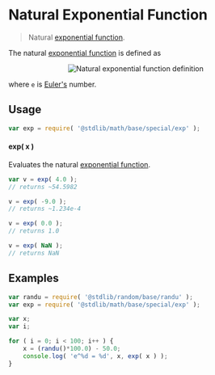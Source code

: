 <!--

@license Apache-2.0

Copyright (c) 2018 The Stdlib Authors.

Licensed under the Apache License, Version 2.0 (the "License");
you may not use this file except in compliance with the License.
You may obtain a copy of the License at

   http://www.apache.org/licenses/LICENSE-2.0

Unless required by applicable law or agreed to in writing, software
distributed under the License is distributed on an "AS IS" BASIS,
WITHOUT WARRANTIES OR CONDITIONS OF ANY KIND, either express or implied.
See the License for the specific language governing permissions and
limitations under the License.

-->

# Natural Exponential Function

> Natural [exponential function][exponential-function].

<section class="intro">

The natural [exponential function][exponential-function] is defined as

<!-- <equation class="equation" label="eq:natural_exponential_function" align="center" raw="y = e^x" alt="Natural exponential function definition"> -->

<div class="equation" align="center" data-raw-text="y = e^x" data-equation="eq:natural_exponential_function">
    <img src="https://cdn.jsdelivr.net/gh/stdlib-js/stdlib@bb29798906e119fcb2af99e94b60407a270c9b32/lib/node_modules/@stdlib/math/base/special/exp/docs/img/equation_natural_exponential_function.svg" alt="Natural exponential function definition">
    <br>
</div>

<!-- </equation> -->

where `e` is [Euler's][@stdlib/constants/float64/e] number.

</section>

<!-- /.intro -->

<section class="usage">

## Usage

```javascript
var exp = require( '@stdlib/math/base/special/exp' );
```

#### exp( x )

Evaluates the natural [exponential function][exponential-function].

```javascript
var v = exp( 4.0 );
// returns ~54.5982

v = exp( -9.0 );
// returns ~1.234e-4

v = exp( 0.0 );
// returns 1.0

v = exp( NaN );
// returns NaN
```

</section>

<!-- /.usage -->

<section class="examples">

## Examples

<!-- eslint no-undef: "error" -->

```javascript
var randu = require( '@stdlib/random/base/randu' );
var exp = require( '@stdlib/math/base/special/exp' );

var x;
var i;

for ( i = 0; i < 100; i++ ) {
    x = (randu()*100.0) - 50.0;
    console.log( 'e^%d = %d', x, exp( x ) );
}
```

</section>

<!-- /.examples -->

<section class="links">

[exponential-function]: https://en.wikipedia.org/wiki/Exponential_function

[@stdlib/constants/float64/e]: https://github.com/stdlib-js/constants-float64-e

</section>

<!-- /.links -->
